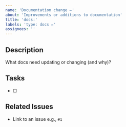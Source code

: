 ```yaml
---
name: 'Documentation change ✏️'
about: 'Improvements or additions to documentation'
title: 'docs:'
labels: 'type: docs ✏️'
assignees: ''
---
```


## Description

What docs need updating or changing (and why)?

## Tasks

- [ ]

## Related Issues

- Link to an issue e.g., `#1`
